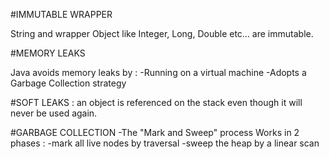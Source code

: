 #IMMUTABLE WRAPPER

String and wrapper Object like Integer, Long, Double etc... are immutable.

#MEMORY LEAKS

Java avoids memory leaks by :
-Running on a virtual machine
-Adopts a Garbage Collection strategy

#SOFT LEAKS :
an object is referenced on the stack even though it will never be used again.

#GARBAGE COLLECTION
-The "Mark and Sweep" process
Works in 2 phases :
-mark all live nodes by traversal
-sweep the heap by a linear scan